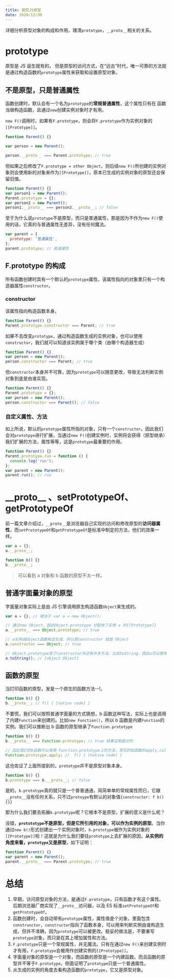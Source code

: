```yaml
---
title: 探究JS原型
date: 2020/12/30
---
```


详细分析原型对象的构成和作用，理清`prototype`，`__proto__`相关的关系。

# prototype

原型是 JS 诞生就有的， 但是原型的访问方式，在“远古”时代，唯一可靠的方法就是通过构造函数的`prototype`属性来获取和设置原型对象。

## 不是原型，只是普通属性

函数创建时，默认会有一个名为`prototype`的**常规普通属性**，这个属性只有在 函数当做构造函数，且通过`new`创建实例对象时才有用。

`new F()`调用时，如果有`F.prototype`，则会将`F.prototype`作为实例对象的`[[Prototype]]`。

```js
function Parent() {}

var person = new Parent();

person.__proto__ === Parent.prototype; // true
```

但如果之后修改了`F.prototype = other Object`，则后续`new F()`所创建的实例对象则会使用新的对象来作为`[[Prototype]]`，原本已生成的实例对象的原型还会保留旧值。

```js
function Parent() {}
var person1 = new Parent();
Parent.prototype = {};
var person2 = new Parent();
person1.__proto__ === person2.__proto__; // false
```

至于为什么说`prototype`不是原型，而只是普通属性，那是因为不作为`new F()`使用的话，它真的与普通属性无差异，没有任何魔法。

```js
var parent = {
  prototype: '普通属性',
};
parent.prototype; // 普通属性
```

## F.prototype 的构成

所有函数创建时具有一个默认的`prototype`属性，该属性指向的对象里只有一个构造器属性`constructor`。

### constructor

该属性指向构造函数本身。

```js
function Parent() {}
Parent.prototype.constructor === Parent; // true
```

如果不去改变`prototype`，通过构造函数生成的实例对象，也可以使用`constructor`，我们就可以知道该实例属于哪个类（由哪个构造器生成）

```js
function Parent() {}
var person = new Parent();
person.constructor === Parent; // true
```

但`constructor`本身并不可靠，因为`prototype`可以随意更改，导致无法判断实例对象到底是由谁实现。

```js
function Parent() {}
Parent.prototype = {};
var person = new Parent();
person.constructor === Parent(); // false
```

### 自定义属性、方法

如上所说，默认的`prototype`属性所指的对象，只有一个`constructor`。因此我们会对`prototpye`进行扩展，当通过`new F()`创建实例时，实例将会获得（原型继承）我们扩展的方法，属性等等，这是`prototype`最重要的作用。

```js
function Parent() {}
Parent.prototype.run = function () {
  console.log('run');
};
var parent = new Parent();
parent.run(); // run
```

# \_\_proto\_\_ 、setPrototypeOf、getPrototypeOf

前一篇文章介绍过，`__proto__`是浏览器自己实现的访问和修改原型的**访问器属性**，而`setPrototypeOf`和`getPrototypeOf`是标准中制定的方法，他们的效果一样。

```js
var a = {};
a.__proto__;

function b() {}
b.__proto__;
```

> 可以看到 a 对象和 b 函数的原型不太一样。

## 普通字面量对象的原型

字面量对象实际上是由 JS 引擎调用原生构造函数`Object`来生成的。

```js
var a = {}; // 相当于 var a = new Object();

// 通过new Object，因此Object.prototype 分配给了实例 a 的[[Prototype]]
a.__proto__ === Object.prototype; // true

// a实例由Object函数构造生成，所以其constructor 就是 Object
a.constructor === Object; // true

// Object.prototype除了constructor外还有许多方法，比如toString，因此a可以使用这些方法（a上不存在，顺着原型查找）
a.toString(); // [object Object]
```

## 函数的原型

当打印函数的原型，发是一个原生的函数方法--!。

```js
function b() {}
b.__proto__; // f() { [native code] }
```

不要慌，我们可以按照普通字面量的方式猜想，b 函数这种写法，实际上也是调用了内建`Function`来创建的。比如`new Function()`，所以 b 函数是内建`Function`的实例。我们可以推断出 b 函数的原型继承了`Function.prototype`

```js
function b() {}
b.__proto__ === Function.prototype; // true 结果证明是对的

// 因此我们的b函数可以使用 Function.prototype上的方法，常见的如函数的apply,call,bind等等。
Function.prototype.apply; //  f() { [native code] }
```

这也佐证了上面所提到的，`prototype`并不是原型对象本身。

```js
function b() {}
b.prototype === b.__proto__; // false
```

是的，`b.prototype`真的就只是一个普普通通，简简单单的常规属性而已，它跟`__proto__`没有任何关系，只不过`protoype`有默认的对象值`{constructor: f b() {}}`

那为什么我们要去拓展`b.prototype`呢？它根本不是原型，扩展的意义是什么呢？

没错，**`protototype`不是原型，但是它所引用的对象，可以作为实例的原型**。当你通过`new b()`形式创建出一个实例对象时，`b.prototype`被作为实例对象的`[[Prototype]]`啦！这就是为什么我们要往`prototype`上去扩展的原因，**从实例的角度来看，`prototype`又是原型**，如下证明：

```js
function Parent() {}
var parent = new Parent();
parent.__proto__ === Parent.prototype; // true
```

# 总结

1. 早期，访问原型对象的方法，是通过`F.prototype`，只有函数才有这个属性。后期浏览器厂商实现了`__proto__`访问器，以及 ES 标准`setPrototypeOf`和`getPrototypeOf`。
2. 函数创建时，会自动带有`prototype`属性，属性值是个对象，里面包含`construnctor`，`constructor`指向了函数本身，可以用来判断实例由谁构造生成，但并不准确，因为`prototype`可以被更改。稳妥的做法是，不要重写`prototype`对象，而只是在其上增加属性和方法。
3. `F.prototype`只是一个常规属性，并无魔法。只有在通过`new F()`来创建实例时才有用，`F.prototype`会被用作创建实例的`[[Prototype]]`。
4. 字面量对象的原型是一个对象，而函数的原型是一个内建函数。而且函数的原型并不等于`F.prototype`，侧面证明了`prototype`只是一个普通属性。
5. 从生成的实例的角度去看构造函数的`prototype`，它又是原型对象。
